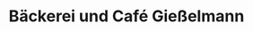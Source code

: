 ---
title: "Bäckerei und Café Gießelmann"
url: /bergneustadt/baeckerei-und-cafe-giesselmann/
shop: Bäckerei
---